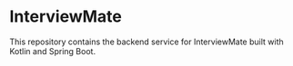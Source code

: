 # InterviewMate

This repository contains the backend service for InterviewMate built with Kotlin and Spring Boot.

